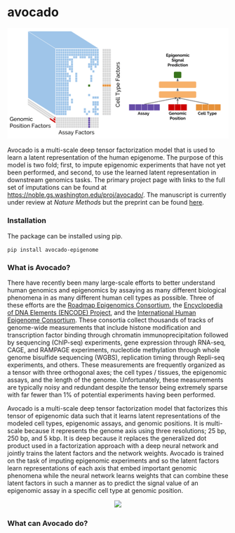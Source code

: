 # avocado

<p align="center">
	<img src="figures/Avocado-Schematic.png" width="650"/>
</p>

Avocado is a multi-scale deep tensor factorization model that is used to learn a latent representation of the human epigenome. The purpose of this model is two fold; first, to impute epigenomic experiments that have not yet been performed, and second, to use the learned latent representation in downstream genomics tasks. The primary project page with links to the full set of imputations can be found at https://noble.gs.washington.edu/proj/avocado/. The manuscript is currently under review at *Nature Methods* but the preprint can be found [here](https://www.biorxiv.org/content/early/2018/07/08/364976).

### Installation

The package can be installed using pip.

```
pip install avocado-epigenome
```

### What is Avocado?

There have recently been many large-scale efforts to better understand human genomics and epigenomics by assaying as many different biological phenomena in as many different human cell types as possible. Three of these efforts are the [Roadmap Epigenomics Consortium](http://www.roadmapepigenomics.org/), the [Encyclopedia of DNA Elements (ENCODE) Project](https://www.encodeproject.org/), and the [International Human Epigenome Consortium](https://ihec-epigenomes.org/). These consortia collect thousands of tracks of genome-wide measurements that include histone modification and transcription factor binding through chromatin immunoprecipitation followed by sequencing (ChIP-seq) experiments, gene expression through RNA-seq, CAGE, and RAMPAGE experiments, nucleotide methylation through whole genome bisulfide sequencing (WGBS), replication timing through Repli-seq experiments, and others. These measurements are frequently organized as a tensor with three orthogonal axes; the cell types / tissues, the epigenomic assays, and the length of the genome. Unfortunately, these measurements are typically noisy and redundant despite the tensor being extremely sparse with far fewer than 1% of potential experiments having been performed.

Avocado is a multi-scale deep tensor factorization model that factorizes this tensor of epigenomic data such that it learns latent representations of the modeled cell types, epigenomic assays, and genomic positions. It is multi-scale because it represents the genome axis using three resolutions; 25 bp, 250 bp, and 5 kbp. It is deep because it replaces the generalized dot product used in a factorization approach with a deep neural network and jointly trains the latent factors and the network weights. Avocado is trained on the task of imputing epigenomic experiments and so the latent factors learn representations of each axis that embed important genomic phenomena while the neural network learns weights that can combine these latent factors in such a manner as to predict the signal value of an epigenomic assay in a specific cell type at genomic position.

<p align="center">
	<img src="figures/Avocado-Training.gif" width="650"/>
</p>

### What can Avocado do?


